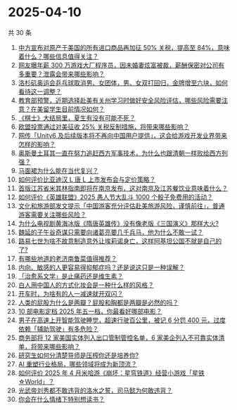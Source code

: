 # 2025-04-10

共 30 条

<!-- BEGIN ZHIHUVIDEO -->
<!-- 最后更新时间 Thu Apr 10 2025 10:22:14 GMT+0800 (China Standard Time) -->
1. [中方宣布对原产于美国的所有进口商品再加征 50% 关税，提高至 84%，意味着什么？哪些信息值得关注？](https://www.zhihu.com/question/1893377741723775811)
1. [网友曝年薪 300 万游戏大厂程序员，因未婚妻炫富被裁，薪酬保密对公司有多重要？泄露会带来哪些影响？](https://www.zhihu.com/question/1893366717599675989)
1. [洛杉矶奥运会乒乓球取消男、女团体，男、女双打回归，金牌增至六块，如何看待这一调整？](https://www.zhihu.com/question/1893478438192534700)
1. [教育部预警，近期选择赴美有关州学习时做好安全风险评估，哪些风险需要注意？在美留学生目前情况如何？](https://www.zhihu.com/question/1893430802206930747)
1. [《棋士》大结局里，夏生有没有可能不死？](https://www.zhihu.com/question/1893225719305315812)
1. [欧盟投票通过对美征收 25% 关税反制措施，将带来哪些影响？](https://www.zhihu.com/question/1893411206561247598)
1. [网传「Unity6 及后续版本将不再向中国用户提供」，这会给游戏开发业界带来怎样的影响？](https://www.zhihu.com/question/1892687724391166242)
1. [奥斯曼土耳其一直在努力追赶西方军事技术，为什么也跟清朝一样败给西方列强？](https://www.zhihu.com/question/314430303)
1. [马面裙为什么能在当代复兴？](https://www.zhihu.com/question/553432503)
1. [如何评价比亚迪汉 L 唐 L 上市发布会与定价策略？](https://www.zhihu.com/question/1893398572197708187)
1. [首版江苏省米其林指南即将在南京发布，这对南京及江苏餐饮业意味着什么？](https://www.zhihu.com/question/1891170538384253061)
1. [如何评价《英雄联盟》2025 愚人节大乱斗 1000 个骰子免费用的活动？](https://www.zhihu.com/question/1892333145115838342)
1. [文化和旅游部发文提示「中国游客充分评估赴美旅游风险，谨慎前往」，普通游客需要关注哪些风险？](https://www.zhihu.com/question/1893423301625357503)
1. [为什么电视剧黄海冰版《隋唐英雄传》没有像老版《三国演义》那样大火?](https://www.zhihu.com/question/660024589)
1. [魏延的子午谷奇谋只需要向诸葛亮要几千兵马，他为什么不敢一试？](https://www.zhihu.com/question/508715218)
1. [路易七世为啥不故意制造意外让埃莉诺身亡，这样阿基坦公国不就是自己的了?](https://www.zhihu.com/question/1888997397650199745)
1. [有哪些地道的老济南鲁菜值得推荐？](https://www.zhihu.com/question/1890720212212503939)
1. [内向、敏感的人更容易得抑郁症吗？还是说这只是一种误解？](https://www.zhihu.com/question/1890035484526360445)
1. [「治愈系文学」是止痛药还是维生素？](https://www.zhihu.com/question/1891858384552187340)
1. [白人用中国人的方式化妆会是一种什么样的风格？](https://www.zhihu.com/question/641480626)
1. [开车时，为啥有的人一减速就开双闪？](https://www.zhihu.com/question/11286707133)
1. [人类的屁股为什么是两瓣？屁股和胸都是两瓣是必然的吗？](https://www.zhihu.com/question/8877872203)
1. [10 部电影定档 2025 年五一档，你最看好哪部电影？](https://www.zhihu.com/question/1893267085657859263)
1. [男子在高速上开智能驾驶睡觉，超速行驶百公里，被记 6 分罚 400 元，过度依赖「辅助驾驶」有多危险？](https://www.zhihu.com/question/1893333101096171226)
1. [商务部将 12 家美国实体列入出口管制管控名单，6 家美企列入不可靠实体清单，将带来哪些影响？](https://www.zhihu.com/question/1893379214817857630)
1. [研究生如何分清楚导师是压榨你还是培养你?](https://www.zhihu.com/question/1891628215891625022)
1. [AI 重塑行业格局，哪些领域将成为新顶流？](https://www.zhihu.com/question/1892862409535906965)
1. [如何评价 2025 年 4 月米哈游《崩坏：星穹铁道》经营小游戏「星铁☆World」？](https://www.zhihu.com/question/1893278516289700652)
1. [光武帝刘秀都不敢违背的洛水之誓，司马懿为何敢违背？](https://www.zhihu.com/question/12404373059)
1. [你会在什么情绪下特别想读书？](https://www.zhihu.com/question/1892361330377323631)
<!-- END ZHIHUVIDEO -->
